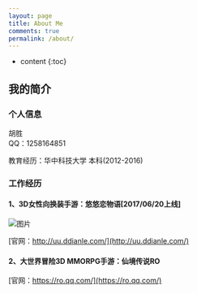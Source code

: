 ```yaml
---
layout: page
title: About Me
comments: true
permalink: /about/
---
```


* content
{:toc}

## 我的简介

### 个人信息

胡胜  
QQ：1258164851

教育经历：华中科技大学 本科(2012-2016)

### 工作经历

#### 1、3D女性向换装手游：悠悠恋物语[2017/06/20上线]

![图片](https://s2.ax1x.com/2019/01/06/Fbiu4I.png)


[官网：http://uu.ddianle.com/](http://uu.ddianle.com/)

#### 2、大世界冒险3D MMORPG手游：仙境传说RO

[官网：https://ro.qq.com/](https://ro.qq.com/)
